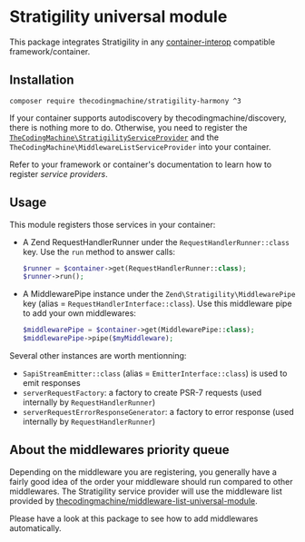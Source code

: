 # Stratigility universal module

This package integrates Stratigility in any [container-interop](https://github.com/container-interop/service-provider) compatible framework/container.

## Installation

```
composer require thecodingmachine/stratigility-harmony ^3
```

If your container supports autodiscovery by thecodingmachine/discovery, there is nothing more to do.
Otherwise, you need to register the [`TheCodingMachine\StratigilityServiceProvider`](src/StratigilityServiceProvider.php) and the `TheCodingMachine\MiddlewareListServiceProvider` into your container.

Refer to your framework or container's documentation to learn how to register *service providers*.

## Usage

This module registers those services in your container:

- A Zend RequestHandlerRunner under the `RequestHandlerRunner::class` key.
  Use the `run` method to answer calls:
  ```php
  $runner = $container->get(RequestHandlerRunner::class);
  $runner->run();
  ```

- A MiddlewarePipe instance under the `Zend\Stratigility\MiddlewarePipe` key (alias = `RequestHandlerInterface::class`).
  Use this middleware pipe to add your own middlewares:
  ```php
  $middlewarePipe = $container->get(MiddlewarePipe::class);
  $middlewarePipe->pipe($myMiddleware);
  ```
  
Several other instances are worth mentionning:

- `SapiStreamEmitter::class` (alias = `EmitterInterface::class`) is used to emit responses
- `serverRequestFactory`: a factory to create PSR-7 requests (used internally by `RequestHandlerRunner`)
- `serverRequestErrorResponseGenerator`: a factory to error response (used internally by `RequestHandlerRunner`)


## About the middlewares priority queue

Depending on the middleware you are registering, you generally have a fairly good idea of the order your middleware should run compared to other middlewares.
The Stratigility service provider will use the middleware list provided by [thecodingmachine/middleware-list-universal-module](https://github.com/thecodingmachine/middleware-list-universal-module).

Please have a look at this package to see how to add middlewares automatically.
